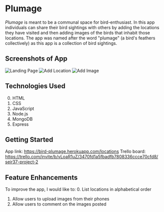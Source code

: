 # Plumage

*Plumage* is meant to be a communal space for bird-enthusiast. In this app individuals can share their bird sightings with others by adding the locations they have visited and then adding images of the birds that inhabit those locations. The app was named after the word "plumage" (a bird's feathers collectively) as this app is a collection of bird sightings.


## Screenshots of App 

![Landing Page](https://i.imgur.com/q95iqt1.jpg)
![Add Location](https://i.imgur.com/wE48ybl.png)
![Add Image](https://i.imgur.com/cBZKiAb.png)


## Technologies Used
0. HTML
1. CSS
2. JavaScript
3. Node.js
4. MongoDB
5. Express

## Getting Started
App link: https://bird-plumage.herokuapp.com/locations
Trello board: https://trello.com/invite/b/vLoaR1uZ/3470fd1a5fbadfb7808336ccce70cfd8/seir37-project-2

## Feature Enhancements
 To improve the app, I would like to:
 0. List locations in alphabetical order
 1. Allow users to upload images from their phones
 2. Allow users to comment on the images posted
